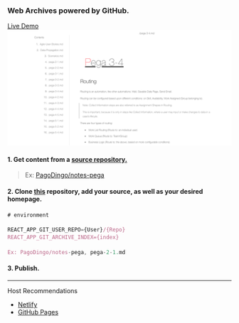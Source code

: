 ### Web Archives powered by GitHub.
<a href="https://master--sparkly-mandazi-9d0d40.netlify.app/">Live Demo</a>
<a href="https://master--sparkly-mandazi-9d0d40.netlify.app/"><img src="./dochub-demo.png"/></a>

#### 1. Get content from a <u>source repository.</u>

> Ex: [PagoDingo/notes-pega](https://github.com/pagodingo/notes-pega)

#### 2. Clone <u>this</u> repository, add your source, as well as your desired homepage.

```js
# environment

REACT_APP_GIT_USER_REPO={User}/{Repo}
REACT_APP_GIT_ARCHIVE_INDEX={index}

Ex: PagoDingo/notes-pega, pega-2-1.md
```

#### 3. Publish.
---
Host Recommendations
- [Netlify](https://www.netlify.com/)
- [GitHub Pages](https://pages.github.com/)